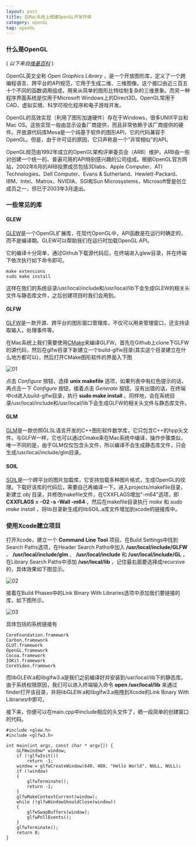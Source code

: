 ```yaml
---
layout: post
title: 在Mac系统上搭建OpenGL开发环境
category: openGL
tag: openGL
---
```


### 什么是OpenGL

( _以下来自[维基百科](https://zh.wikipedia.org/wiki/OpenGL)_ )

OpenGL英文全称 _Open Graphics Library_ ，是一个开放图形库，定义了一个跨编程语言、跨平台的API规范，它用于生成二维、三维图像。这个接口由近三百五十个不同的函数调用组成，用来从简单的图形比特绘制复杂的三维景象。而另一种程序界面系统是仅用于Microsoft Windows上的Direct3D。OpenGL常用于CAD、虚拟实境、科学可视化程序和电子游戏开发。

OpenGL的高效实现（利用了图形加速硬件）存在于Windows，很多UNIX平台和Mac OS。这些实现一般由显示设备厂商提供，而且非常依赖于该厂商提供的硬件。开放源代码库Mesa是一个纯基于软件的图形API，它的代码兼容于OpenGL。但是，由于许可证的原因，它只声称是一个“非常相似”的API。

OpenGL规范由1992年成立的OpenGL架构评审委员会（ARB）维护。ARB由一些对创建一个统一的、普遍可用的API特别感兴趣的公司组成。根据OpenGL官方网站，2002年6月的ARB投票成员包括3Dlabs、Apple Computer、ATI Technologies、Dell Computer、Evans & Sutherland、Hewlett-Packard、IBM、Intel、Matrox、NVIDIA、SGI和Sun Microsystems，Microsoft曾是创立成员之一，但已于2003年3月退出。

### 一些常见的库

#### GLEW

[GLEW](https://github.com/nigels-com/glew)是一个OpenGL扩展库，在现代OpenGL中，API函数是在运行时确定的，而不是编译期。GLEW可以帮助我们在运行时加载OpenGL API。

它的编译十分简单，通过Github下载源代码后，在终端进入glew目录，并在终端下依次执行如下命令即可。

	make extensions
	sudo make install
这样在我们的系统目录/usr/local/include和/usr/local/lib下会生成GLEW的相关头文件与静态库文件，之后创建项目时我们会用到。

#### GLFW

[GLFW](https://github.com/glfw/glfw)是一款开源、跨平台的图形窗口管理库，不仅可以用来管理窗口，还支持读取输入，处理事件等。

在Mac系统上我们需要使用[CMake](https://cmake.org/)来编译GLFW。首先在Github上clone下GLFW的源代码，然后在glfw目录下新建立一个build-glfw目录(其实这个目录建立在什么地方都可以)，然后打开CMake图形软件的界面入下图

![01](http://7xlmp2.com1.z0.glb.clouddn.com/2016-01-08-mac-config-opengl-01.png)

点击 _Configure_ 按钮，选择 __unix makefile__ 选项，如果列表中有红色提示的话，再点击一下 _Configure_ 按钮，接着点击 _Generate_ 按钮。没有出错的话，在终端中cd进入build-glfw目录，执行 __sudo make install__ 。同样地，会在系统目录/usr/local/include和/usr/local/lib下会生成GLFW的相关头文件与静态库文件。

#### GLM

[GLM](https://github.com/g-truc/glm)是一款仿照GLSL语言开发的C++图形软件数学库，它只包含C++的hpp头文件。与GLFW一样，它也可以通过Cmake来在Mac系统中编译，操作步骤类似，唯一不同的是，由于GLM仅仅包含头文件，所以编译不会生成静态库文件，只会生成/usr/local/include/glm目录。

#### SOIL

[SOIL](http://www.lonesock.net/soil.html)是一个跨平台的图片加载库，它支持加载多种图片格式，生成OpenGL的纹理。下载好该库的代码后，需要自己再编译一下。进入projects/makefile目录，新建立 _obj_ 目录，并修改makefile文件，在CXXFLAGS增加"-m64"选项，即 __CXXFLAGS = -O2 -s -Wall -m64__ 。然后在makefile目录执行 _make_ 和 _sudo make install_ ，将lib目录新生成的libSOIL.a库文件增加到xcode的链接库中。

### 使用Xcode建立项目

打开Xcode，建立一个 __Command Line Tool__ 项目。在Build Settings中找到Search Paths选项，在Header Search Paths中加入 __/usr/local/include/GLFW__ 、 __/usr/local/include/glm__ 、 __/usr/local/include__ 和 __/usr/local/include/GL__ ，在Library Search Paths中添加 __/usr/local/lib__ ，记住最右面要选择成recursive的，具体效果如下图显示。

![02](http://7xlmp2.com1.z0.glb.clouddn.com/2016-01-08-mac-config-opengl-02.png)

接着在Build Phases中的Link Binary With Libraries选项中添加我们要链接的库，如下图所示。

![03](http://7xlmp2.com1.z0.glb.clouddn.com/2016-01-08-mac-config-opengl-03.png)

具体包括的系统链接有

	CoreFoundation.framework
	Carbon.framework
	GLUT.framework
	OpenGL.framework
	Cocoa.framework
	IOKit.framework
	CoreVideo.framework

而libGLEW.a和libglfw3.a是我们之前编译好并安装到/usr/local/lib下的静态库。由于系统权限原因，我们可以进入终端输入命令 __open /usr/local/lib__ 来通过finder打开该目录，并将libGLEW.a和libglfw3.a拖拽到Xcode的Link Binary With Libraries中即可。

接下来，你便可以在main.cpp中include相应的头文件了，晒一段简单的创建窗口的代码。

	#include <glew.h>
	#include <glfw3.h>

	int main(int argc, const char * argv[]) {
    	GLFWwindow* window;
    	if (!glfwInit())
        	return -1;
    	window = glfwCreateWindow(640, 480, "Hello World", NULL, NULL);
    	if (!window)
    	{
        	glfwTerminate();
        	return -1;
    	}
    	glfwMakeContextCurrent(window);
    	while (!glfwWindowShouldClose(window))
    	{
        	glfwSwapBuffers(window);
        	glfwPollEvents();
    	}
    	glfwTerminate();
    	return 0;
	}